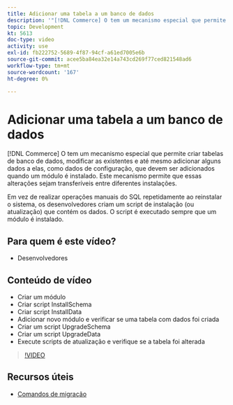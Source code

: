 ```yaml
---
title: Adicionar uma tabela a um banco de dados
description: '"[!DNL Commerce] O tem um mecanismo especial que permite criar tabelas de banco de dados, modificar as existentes e até mesmo adicionar alguns dados a elas."'
topic: Development
kt: 5613
doc-type: video
activity: use
exl-id: fb222752-5689-4f87-94cf-a61ed7005e6b
source-git-commit: acee5ba84ea32e14a743cd269f77ced821548ad6
workflow-type: tm+mt
source-wordcount: '167'
ht-degree: 0%

---
```


# Adicionar uma tabela a um banco de dados

[!DNL Commerce] O tem um mecanismo especial que permite criar tabelas de banco de dados, modificar as existentes e até mesmo adicionar alguns dados a elas, como dados de configuração, que devem ser adicionados quando um módulo é instalado. Este mecanismo permite que essas alterações sejam transferíveis entre diferentes instalações.

Em vez de realizar operações manuais do SQL repetidamente ao reinstalar o sistema, os desenvolvedores criam um script de instalação (ou atualização) que contém os dados. O script é executado sempre que um módulo é instalado.

## Para quem é este vídeo?

- Desenvolvedores

## Conteúdo de vídeo

- Criar um módulo
- Criar script InstallSchema
- Criar script InstallData
- Adicionar novo módulo e verificar se uma tabela com dados foi criada
- Criar um script UpgradeSchema
- Criar um script UpgradeData
- Execute scripts de atualização e verifique se a tabela foi alterada

>[!VIDEO](https://video.tv.adobe.com/v/35791?quality=12&learn=on)

## Recursos úteis

- [Comandos de migração](https://devdocs.magento.com/guides/v2.4/extension-dev-guide/declarative-schema/migration-commands.html)
